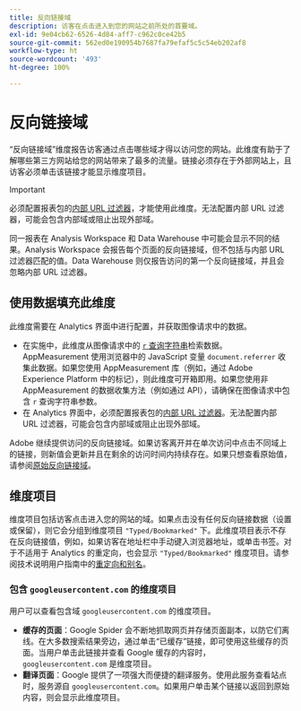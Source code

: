 ```yaml
---
title: 反向链接域
description: 访客在点击进入到您的网站之前所处的首要域。
exl-id: 9e04cb62-6526-4d84-aff7-c962c0ce42b5
source-git-commit: 562ed0e190954b7687fa79efaf5c5c54eb202af8
workflow-type: ht
source-wordcount: '493'
ht-degree: 100%

---
```


# 反向链接域

“反向链接域”维度报告访客通过点击哪些域才得以访问您的网站。此维度有助于了解哪些第三方网站给您的网站带来了最多的流量。链接必须存在于外部网站上，且访客必须单击该链接才能显示维度项目。

>[!IMPORTANT]
>
>必须配置报表包的[内部 URL 过滤器](/help/admin/admin/internal-url-filter-admin.md)，才能使用此维度。无法配置内部 URL 过滤器，可能会包含内部域或阻止出现外部域。

同一报表在 Analysis Workspace 和 Data Warehouse 中可能会显示不同的结果。Analysis Workspace 会报告每个页面的反向链接域，但不包括与内部 URL 过滤器匹配的值。Data Warehouse 则仅报告访问的第一个反向链接域，并且会忽略内部 URL 过滤器。

## 使用数据填充此维度

此维度需要在 Analytics 界面中进行配置，并获取图像请求中的数据。

* 在实施中，此维度从图像请求中的 [`r` 查询字符串](/help/implement/validate/query-parameters.md)检索数据。AppMeasurement 使用浏览器中的 JavaScript 变量 `document.referrer` 收集此数据。如果您使用 AppMeasurement 库（例如，通过 Adobe Experience Platform 中的标记），则此维度可开箱即用。如果您使用非 AppMeasurement 的数据收集方法（例如通过 API），请确保在图像请求中包含 `r` 查询字符串参数。
* 在 Analytics 界面中，必须配置报表包的[内部 URL 过滤器](/help/admin/admin/internal-url-filter-admin.md)。无法配置内部 URL 过滤器，可能会包含内部域或阻止出现外部域。

Adobe 继续提供访问的反向链接域。如果访客离开并在单次访问中点击不同域上的链接，则新值会更新并且在剩余的访问时间内持续存在。如果只想查看原始值，请参阅[原始反向链接域](original-referring-domain.md)。

## 维度项目

维度项目包括访客点击进入您的网站的域。如果点击没有任何反向链接数据（设置或保留），则它会分组到维度项目 `"Typed/Bookmarked"` 下。此维度项目表示不存在反向链接值，例如，如果访客在地址栏中手动键入浏览器地址，或单击书签。对于不适用于 Analytics 的重定向，也会显示 `"Typed/Bookmarked"` 维度项目。请参阅技术说明用户指南中的[重定向和别名](/help/technotes/redirects.md)。

### 包含 `googleusercontent.com` 的维度项目

用户可以查看包含域 `googleusercontent.com` 的维度项目。

* **缓存的页面**：Google Spider 会不断地抓取网页并存储页面副本，以防它们离线。在大多数搜索结果旁边，通过单击“已缓存”链接，即可使用这些缓存的页面。当用户单击此链接并查看 Google 缓存的内容时，`googleusercontent.com` 是维度项目。
* **翻译页面**：Google 提供了一项强大而便捷的翻译服务。使用此服务查看站点时，服务源自 `googleusercontent.com`。如果用户单击某个链接以返回到原始内容，则会显示此维度项目。
